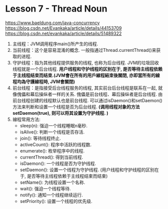 # Lesson 7 - Thread Noun

https://www.baeldung.com/java-concurrency
https://blog.csdn.net/Evankaka/article/details/44153709
https://blog.csdn.net/evankaka/article/details/51489322

1. 主线程：JVM调用程序main()所产生的线程. 
1. 当前线程：这个是容易混淆的概念. 一般指通过Thread.currentThread()来获取的进程. 
1. 守护线程：指为其他线程提供服务的线程, 也称为后台线程. JVM的垃圾回收线程就是一个后台线程. __用户线程和守护线程的区别在于, 是否等待主线程依赖于主线程结束而结束.(JVM會在所有的用戶線程結束後關閉, 亦即當所有的線程均為守護線程時, JVM會關閉)__
1. 前台线程：是指接受后台线程服务的线程, 其实前台后台线程是联系在一起, 就像傀儡和幕后操纵者一样的关系. 傀儡是前台线程、幕后操纵者是后台线程. 由前台线程创建的线程默认也是前台线程. 可以通过isDaemon()和setDaemon()方法来判断和设置一个线程是否为后台线程. __(调用线程对象的方法setDaemon(true), 则可以将其设置为守护线程. )__
1. 線程常用方法: 
	* sleep(n): 强迫一个线程睡眠n毫秒.  
	* isAlive(): 判断一个线程是否存活.  
	* join(): 等待线程终止.  
	* activeCount(): 程序中活跃的线程数.  
	* enumerate(): 枚举程序中的线程.  
	* currentThread(): 得到当前线程.  
	* isDaemon(): 一个线程是否为守护线程.  
	* setDaemon(): 设置一个线程为守护线程. (用户线程和守护线程的区别在于, 是否等待主线程依赖于主线程结束而结束) 
	* setName(): 为线程设置一个名称.  
	* wait(): 强迫一个线程等待.  
	* notify(): 通知一个线程继续运行.  
	* setPriority(): 设置一个线程的优先级. 
